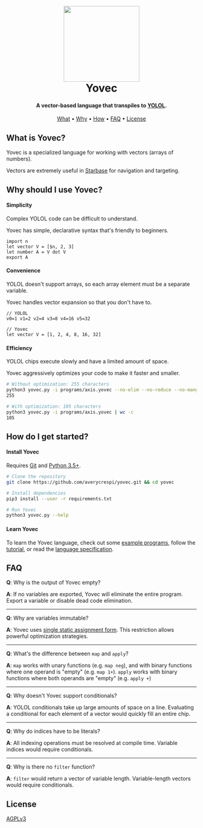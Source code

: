 <h1 align="center">
    <br>
    <img src="https://raw.githubusercontent.com/averycrespi/yovec/master/images/logo_full.png" width="200"</img>
    <br>
    Yovec
    <br>
</h1>

<h4 align="center">A vector-based language that transpiles to <a href="https://wiki.starbasegame.com/index.php/YOLOL">YOLOL</a>.</h4>

<p align="center">
    <a href="#what-is-yovec">What</a> •
    <a href="#why-should-i-use-yovec">Why</a> •
    <a href="#how-do-i-get-started">How</a> •
    <a href="#faq">FAQ</a> •
	<a href="#license">License</a>
</p>

## What is Yovec?

Yovec is a specialized language for working with vectors (arrays of numbers).

Vectors are extremely useful in [Starbase](https://starbasegame.com/) for navigation and targeting.

## Why should I use Yovec?

#### Simplicity

Complex YOLOL code can be difficult to understand.

Yovec has simple, declarative syntax that's friendly to beginners.

```
import n
let vector V = [$n, 2, 3]
let number A = V dot V
export A
```

#### Convenience

YOLOL doesn't support arrays, so each array element must be a separate variable.

Yovec handles vector expansion so that you don't have to.

```
// YOLOL
v0=1 v1=2 v2=4 v3=8 v4=16 v5=32

// Yovec
let vector V = [1, 2, 4, 8, 16, 32]
```

#### Efficiency

YOLOL chips execute slowly and have a limited amount of space.

Yovec aggressively optimizes your code to make it faster and smaller.

``` bash
# Without optimization: 255 characters
python3 yovec.py -i programs/axis.yovec --no-elim --no-reduce --no-mangle | wc -c
255

# With optimization: 105 characters
python3 yovec.py -i programs/axis.yovec | wc -c
105
```

## How do I get started?

#### Install Yovec

Requires [Git](https://git-scm.com/) and [Python 3.5+](https://www.python.org/).

```bash
# Clone the repository
git clone https://github.com/averycrespi/yovec.git && cd yovec

# Install dependencies
pip3 install --user -r requirements.txt

# Run Yovec
python3 yovec.py --help
```

#### Learn Yovec

To learn the Yovec language, check out some [example programs](programs/), follow the [tutorial](docs/tutorial.md), or read the [language specification](docs/spec.md).

## FAQ

**Q**: Why is the output of Yovec empty?

**A**: If no variables are exported, Yovec will eliminate the entire program. Export a variable or disable dead code elimination.

---

**Q**: Why are variables immutable?

**A**: Yovec uses [single static assignment form](https://en.wikipedia.org/wiki/Static_single_assignment_form). This restriction allows powerful optimization strategies.

---

**Q**: What's the difference between `map` and `apply`?

**A**: `map` works with unary functions (e.g. `map neg`), and with binary functions where one operand is "empty" (e.g. `map 1+`). `apply` works with binary functions where both operands are "empty" (e.g. `apply +`)

---

**Q**: Why doesn't Yovec support conditionals?

**A**: YOLOL conditionals take up large amounts of space on a line. Evaluating a conditional for each element of a vector would quickly fill an entire chip.

---

**Q**: Why do indices have to be literals?

**A**: All indexing operations must be resolved at compile time. Variable indices would require conditionals.

---

**Q**: Why is there no `filter` function?

**A**: `filter` would return a vector of variable length. Variable-length vectors would require conditionals.

## License

[AGPLv3](https://choosealicense.com/licenses/agpl-3.0/)
